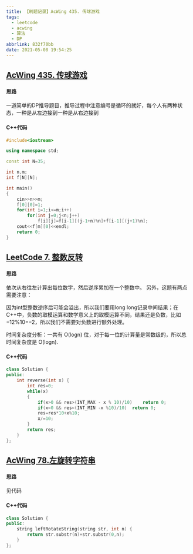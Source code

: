 ```yaml
---
title: 【刷题记录】AcWing 435. 传球游戏
tags:
  - leetcode
  - acwing
  - 算法
  - DP
abbrlink: 832f70bb
date: 2021-05-08 19:54:25
---
```


## [AcWing 435. 传球游戏](https://www.acwing.com/problem/content/437/)

#### 思路

一道简单的DP推导题目，推导过程中注意编号是循环的就好，每个人有两种状态，一种是从左边接到一种是从右边接到

#### C++代码

```c++
#include<iostream>

using namespace std;

const int N=35;

int n,m;
int f[N][N];

int main()
{
    cin>>n>>m;
    f[0][0]=1;
    for(int i=1;i<=m;i++)
        for(int j=0;j<n;j++)
            f[i][j]=f[i-1][(j-1+n)%n]+f[i-1][(j+1)%n];
    cout<<f[m][0]<<endl;
    return 0;
}
```

## [LeetCode 7. 整数反转](https://leetcode-cn.com/problems/reverse-integer/)

#### 思路

依次从右往左计算出每位数字，然后逆序累加在一个整数中。
另外，这题有两点需要注意：

因为int型整数逆序后可能会溢出，所以我们要用long long记录中间结果；在C++中，负数的取模运算和数学意义上的取模运算不同，结果还是负数，比如 −12%10=−2，所以我们不需要对负数进行额外处理。

时间复杂度分析：一共有 O(logn)
位，对于每一位的计算量是常数级的，所以总时间复杂度是 O(logn).

#### C++代码

```c++
class Solution {
public:
    int reverse(int x) {
        int res=0;
        while(x)
        {
            if(x>0 && res>(INT_MAX - x % 10)/10)    return 0;
            if(x<0 && res<(INT_MIN -x %10)/10)  return 0;
            res=res*10+x%10;
            x/=10;
        }
        return res;
    }
};
```

## [AcWing 78.左旋转字符串](https://www.acwing.com/problem/content/74/)

#### 思路

见代码

#### C++代码

```c++
class Solution {
public:
    string leftRotateString(string str, int n) {
        return str.substr(n)+str.substr(0,n);
    }
};
```